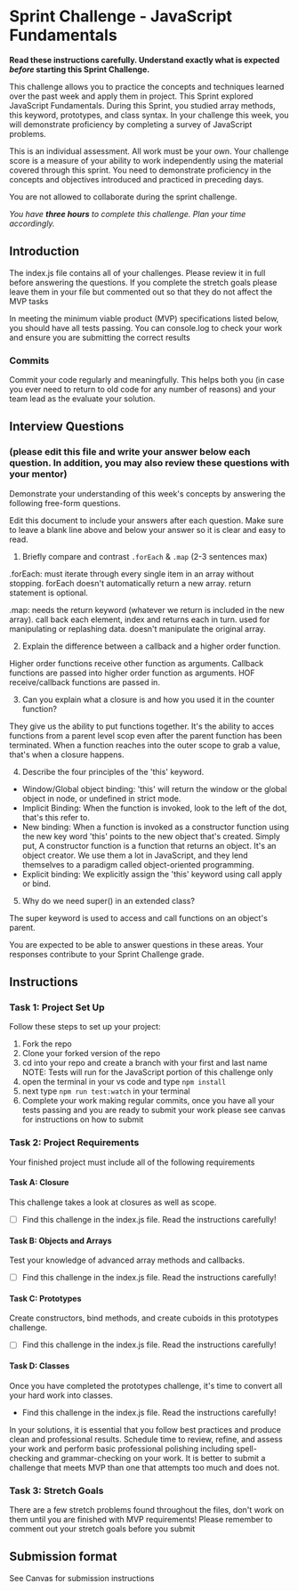 # Sprint Challenge - JavaScript Fundamentals

**Read these instructions carefully. Understand exactly what is expected _before_ starting this Sprint Challenge.**

This challenge allows you to practice the concepts and techniques learned over the past week and apply them in project. This Sprint explored JavaScript Fundamentals. During this Sprint, you studied array methods, this keyword, prototypes, and class syntax. In your challenge this week, you will demonstrate proficiency by completing a survey of JavaScript problems.

This is an individual assessment. All work must be your own. Your challenge score is a measure of your ability to work independently using the material covered through this sprint. You need to demonstrate proficiency in the concepts and objectives introduced and practiced in preceding days.

You are not allowed to collaborate during the sprint challenge. 

_You have **three hours** to complete this challenge. Plan your time accordingly._


## Introduction

The index.js file contains all of your challenges. Please review it in full before answering the questions. If you complete the stretch goals please leave them in your file but commented out so that they do not affect the MVP tasks 

In meeting the minimum viable product (MVP) specifications listed below, you should have all tests passing. You can console.log to check your work and ensure you are submitting the correct results 

### Commits

Commit your code regularly and meaningfully. This helps both you (in case you ever need to return to old code for any number of reasons) and your team lead as the evaluate your solution.

## Interview Questions
### (please edit this file and write your answer below each question. In addition, you may also review these questions with your mentor)
Demonstrate your understanding of this week's concepts by answering the following free-form questions.

Edit this document to include your answers after each question. Make sure to leave a blank line above and below your answer so it is clear and easy to read.

1. Briefly compare and contrast `.forEach` & `.map` (2-3 sentences max)

.forEach: must iterate through every single item in an array without stopping.
forEach doesn't automatically return a new array. return statement is optional.

.map: needs the return keyword (whatever we return is included in the new array). call back each element, index and returns each in turn.
used for manipulating or replashing data. doesn't manipulate the original array.


2. Explain the difference between a callback and a higher order function.

Higher order functions receive other function as arguments.
Callback functions are passed into higher order function as arguments.
HOF receive/callback functions are passed in.


3. Can you explain what a closure is and how you used it in the counter function? 

They give us the ability to put functions together. It's the ability to acces functions from a parent level scop even after the parent function has been terminated.
When a function reaches into the outer scope to grab a value, that's when a closure happens.


4. Describe the four principles of the 'this' keyword.

* Window/Global object binding: 'this' will return the window or the global object in node, or undefined in strict mode.  
* Implicit Binding: When the function is invoked, look to the left of the dot, that's this refer to.
* New binding: When a function is invoked as a constructor function using the new key word 'this' points to the new object that's created.
Simply put, A constructor function is a function that returns an object. It's an object creator. We use them a lot in JavaScript, and they lend themselves to a paradigm called object-oriented programming. 
* Explicit binding: We explicitly assign the 'this' keyword using call apply or bind.


5. Why do we need super() in an extended class?

The super keyword is used to access and call functions on an object's parent.


You are expected to be able to answer questions in these areas. Your responses contribute to your Sprint Challenge grade. 

## Instructions

### Task 1: Project Set Up

Follow these steps to set up your project:

1. Fork the repo
2. Clone your forked version of the repo
3. cd into your repo and create a branch with your first and last name
NOTE: Tests will run for the JavaScript portion of this challenge only
4. open the terminal in your vs code and type `npm install`
5. next type `npm run test:watch` in your terminal
6. Complete your work making regular commits, once you have all your tests passing and you are ready to submit your work please see canvas for instructions on how to submit

### Task 2: Project Requirements

Your finished project must include all of the following requirements

#### Task A: Closure

This challenge takes a look at closures as well as scope. 
* [ ] Find this challenge in the index.js file. Read the instructions carefully!

#### Task B: Objects and Arrays

Test your knowledge of advanced array methods and callbacks.
* [ ] Find this challenge in the index.js file. Read the instructions carefully!

#### Task C: Prototypes

Create constructors, bind methods, and create cuboids in this prototypes challenge.
* [ ] Find this challenge in the index.js file. Read the instructions carefully!

#### Task D: Classes

Once you have completed the prototypes challenge, it's time to convert all your hard work into classes.
* Find this challenge in the index.js file. Read the instructions carefully!

In your solutions, it is essential that you follow best practices and produce clean and professional results. Schedule time to review, refine, and assess your work and perform basic professional polishing including spell-checking and grammar-checking on your work. It is better to submit a challenge that meets MVP than one that attempts too much and does not.

### Task 3: Stretch Goals 

There are a few stretch problems found throughout the files, don't work on them until you are finished with MVP requirements! Please remember to comment out your stretch goals before you submit 

## Submission format

See Canvas for submission instructions 

